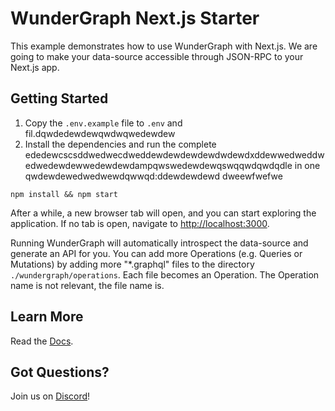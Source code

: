 # WunderGraph Next.js Starter

This example demonstrates how to use WunderGraph with Next.js. We are going to make your data-source accessible through JSON-RPC to your Next.js app.

## Getting Started

1. Copy the `.env.example` file to `.env` and fil.dqwdedewdewqwdwqwedewdew
2. Install the dependencies and run the complete ededewcscsddwedwecdweddewdewdewdewdwdewdxddewwedweddwedwedewdewwedewdewdampqwswedewdewqswqqwdqwdqdle in one qwdewdewedwedwewdqwwqd:ddewdewdewd
dweewfwefwe
```shell
npm install && npm start
```

After a while, a new browser tab will open,
and you can start exploring the application.
If no tab is open, navigate to [http://localhost:3000](http://localhost:3000).

Running WunderGraph will automatically introspect the data-source and generate an API for you.
You can add more Operations (e.g. Queries or Mutations) by adding more "\*.graphql" files to the directory `./wundergraph/operations`.
Each file becomes an Operation. The Operation name is not relevant, the file name is.

## Learn More

Read the [Docs](https://wundergraph.com/docs).

## Got Questions?

Join us on [Discord](https://wundergraph.com/discord)!
